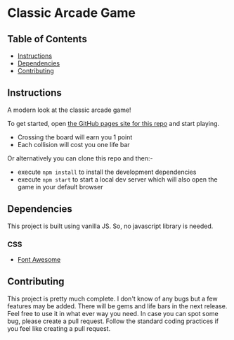 # Classic Arcade Game

## Table of Contents

- [Instructions](#instructions)
- [Dependencies](#dependencies)
- [Contributing](#contributing)

## Instructions

A modern look at the classic arcade game!

To get started, open [the GitHub pages site for this repo](https://am-an-kumar.github.io/classic-arcade-game/) and start playing.

- Crossing the board will earn you 1 point
- Each collision will cost you one life bar

Or alternatively you can clone this repo and then:-

- execute `npm install` to install the development dependencies
- execute `npm start` to start a local dev server which will also open the game in your default browser

## Dependencies

This project is built using vanilla JS. So, no javascript library is needed.

### CSS

- [Font Awesome](https://fontawesome.com)

## Contributing

This project is pretty much complete. I don't know of any bugs but a few features may be added. There will be gems and life bars in the next release. Feel free to use it in what ever way you need. In case you can spot some bug, please create a pull request. Follow the standard coding practices if you feel like creating a pull request.
